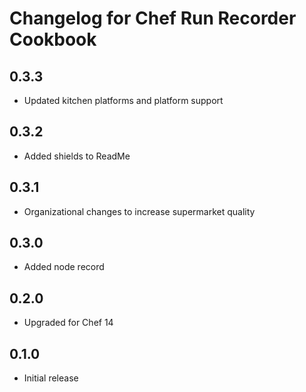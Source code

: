 # Changelog for Chef Run Recorder Cookbook

## 0.3.3

* Updated kitchen platforms and platform support

## 0.3.2

* Added shields to ReadMe

## 0.3.1

* Organizational changes to increase supermarket quality

## 0.3.0

* Added node record

## 0.2.0

* Upgraded for Chef 14

## 0.1.0

* Initial release
